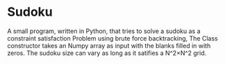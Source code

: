 # Sudoku
A small program, written in Python, that tries to solve a sudoku as a constraint satisfaction Problem using brute force backtracking, 
The Class constructor takes an Numpy array as input with the blanks filled in with zeros.
The sudoku size can vary as long as it satifies a N^2×N^2 grid.

 

